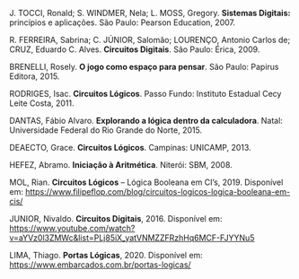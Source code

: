 J. TOCCI, Ronald; S. WINDMER, Nela; L. MOSS, Gregory. **Sistemas Digitais:** princípios e aplicações. São Paulo: Pearson Education, 2007. 

R. FERREIRA, Sabrina; C. JÚNIOR, Salomão; LOURENÇO, Antonio Carlos de; CRUZ, Eduardo C. Alves. **Circuitos Digitais**. São Paulo: Érica, 2009.

BRENELLI, Rosely. **O jogo como espaço para pensar**. São Paulo: Papirus Editora, 2015.

RODRIGES, Isac. **Circuitos Lógicos**. Passo Fundo: Instituto Estadual Cecy Leite Costa, 2011.

DANTAS, Fábio Alvaro. **Explorando a lógica dentro da calculadora**. Natal: Universidade Federal do Rio Grande do Norte, 2015.

DEAECTO, Grace. **Circuitos Lógicos**. Campinas: UNICAMP, 2013.

HEFEZ, Abramo. **Iniciação à Aritmética**. Niterói: SBM, 2008.

MOL, Rian. **Circuitos Lógicos** – Lógica Booleana em CI’s, 2019. Disponível em: https://www.filipeflop.com/blog/circuitos-logicos-logica-booleana-em-cis/

JUNIOR, Nivaldo. **Circuitos Digitais**, 2016. Disponível em: https://www.youtube.com/watch?v=aYVz0l3ZMWc&list=PLj85iX_yatVNMZZFRzhHq6MCF-FJYYNu5

LIMA, Thiago. **Portas Lógicas**, 2020. Disponível em: https://www.embarcados.com.br/portas-logicas/